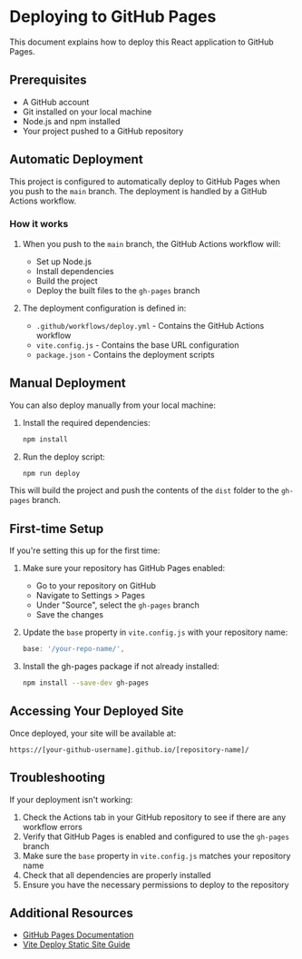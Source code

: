# Deploying to GitHub Pages

This document explains how to deploy this React application to GitHub Pages.

## Prerequisites

- A GitHub account
- Git installed on your local machine
- Node.js and npm installed
- Your project pushed to a GitHub repository

## Automatic Deployment

This project is configured to automatically deploy to GitHub Pages when you push to the `main` branch. The deployment is handled by a GitHub Actions workflow.

### How it works

1. When you push to the `main` branch, the GitHub Actions workflow will:
   - Set up Node.js
   - Install dependencies
   - Build the project
   - Deploy the built files to the `gh-pages` branch

2. The deployment configuration is defined in:
   - `.github/workflows/deploy.yml` - Contains the GitHub Actions workflow
   - `vite.config.js` - Contains the base URL configuration
   - `package.json` - Contains the deployment scripts

## Manual Deployment

You can also deploy manually from your local machine:

1. Install the required dependencies:
   ```bash
   npm install
   ```

2. Run the deploy script:
   ```bash
   npm run deploy
   ```

This will build the project and push the contents of the `dist` folder to the `gh-pages` branch.

## First-time Setup

If you're setting this up for the first time:

1. Make sure your repository has GitHub Pages enabled:
   - Go to your repository on GitHub
   - Navigate to Settings > Pages
   - Under "Source", select the `gh-pages` branch
   - Save the changes

2. Update the `base` property in `vite.config.js` with your repository name:
   ```javascript
   base: '/your-repo-name/',
   ```

3. Install the gh-pages package if not already installed:
   ```bash
   npm install --save-dev gh-pages
   ```

## Accessing Your Deployed Site

Once deployed, your site will be available at:
```
https://[your-github-username].github.io/[repository-name]/
```

## Troubleshooting

If your deployment isn't working:

1. Check the Actions tab in your GitHub repository to see if there are any workflow errors
2. Verify that GitHub Pages is enabled and configured to use the `gh-pages` branch
3. Make sure the `base` property in `vite.config.js` matches your repository name
4. Check that all dependencies are properly installed
5. Ensure you have the necessary permissions to deploy to the repository

## Additional Resources

- [GitHub Pages Documentation](https://docs.github.com/en/pages)
- [Vite Deploy Static Site Guide](https://vitejs.dev/guide/static-deploy.html) 
